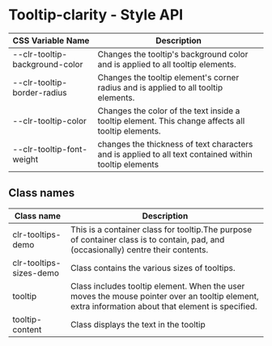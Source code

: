 # Tooltip-clarity - Style API

| CSS Variable Name          | Description                                                        |
| -------------------------- | ------------------------------------------------------------------ |
| --clr-tooltip-background-color | Changes the tooltip's background color and is applied to all tooltip elements.
| --clr-tooltip-border-radius | Changes the tooltip element's corner radius and is applied to all tooltip elements.
| --clr-tooltip-color | Changes the color of the text inside a tooltip element. This change affects all tooltip elements.
| --clr-tooltip-font-weight | changes the thickness of text characters and is applied to all text contained within tooltip elements


## Class names

| Class name    | Description                              |
| ------------- | ---------------------------------------- |
| clr-tooltips-demo | This is a container class for tooltip.The purpose of container class is to contain, pad, and (occasionally) centre their contents. |
| clr-tooltips-sizes-demo | Class contains the various sizes of tooltips. |
| tooltip | Class includes tooltip element. When the user moves the mouse pointer over an tooltip element, extra information about that element is specified. |
| tooltip-content | Class displays the text in the tooltip |












